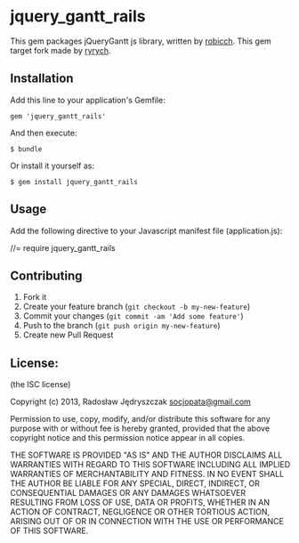 jquery_gantt_rails
==================

This gem packages jQueryGantt js library, written by [robicch](https://github.com/robicch/jQueryGantt). This gem target fork made by [ryrych](https://github.com/ryrych/jQueryGantt).

## Installation

Add this line to your application's Gemfile:

    gem 'jquery_gantt_rails'

And then execute:

    $ bundle

Or install it yourself as:

    $ gem install jquery_gantt_rails


## Usage

Add the following directive to your Javascript manifest file (application.js):

//= require jquery_gantt_rails

## Contributing

1. Fork it
2. Create your feature branch (`git checkout -b my-new-feature`)
3. Commit your changes (`git commit -am 'Add some feature'`)
4. Push to the branch (`git push origin my-new-feature`)
5. Create new Pull Request

## License:

(the ISC license)

Copyright (c) 2013, Radosław Jędryszczak socjopata@gmail.com

Permission to use, copy, modify, and/or distribute this software for any purpose with or without fee is hereby granted, provided that the above copyright notice and this permission notice appear in all copies.

THE SOFTWARE IS PROVIDED "AS IS" AND THE AUTHOR DISCLAIMS ALL WARRANTIES WITH REGARD TO THIS SOFTWARE INCLUDING ALL IMPLIED WARRANTIES OF MERCHANTABILITY AND FITNESS. IN NO EVENT SHALL THE AUTHOR BE LIABLE FOR ANY SPECIAL, DIRECT, INDIRECT, OR CONSEQUENTIAL DAMAGES OR ANY DAMAGES WHATSOEVER RESULTING FROM LOSS OF USE, DATA OR PROFITS, WHETHER IN AN ACTION OF CONTRACT, NEGLIGENCE OR OTHER TORTIOUS ACTION, ARISING OUT OF OR IN CONNECTION WITH THE USE OR PERFORMANCE OF THIS SOFTWARE.
